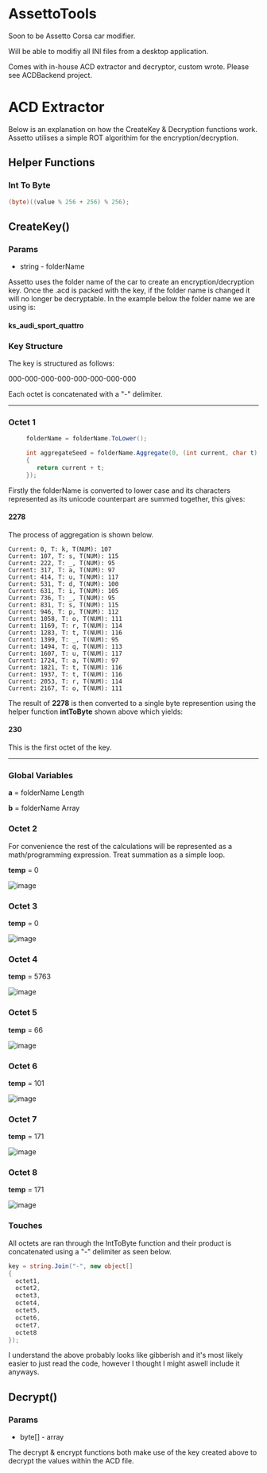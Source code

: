 # AssettoTools

Soon to be Assetto Corsa car modifier.

Will be able to modifiy all INI files from a desktop application.

Comes with in-house ACD extractor and decryptor, custom wrote. Please see ACDBackend project.

# ACD Extractor

Below is an explanation on how the CreateKey & Decryption functions work. Assetto utilises a simple ROT algorithim for the encryption/decryption.

## Helper Functions

### Int To Byte

```csharp
(byte)((value % 256 + 256) % 256);
```

## CreateKey()

### Params
* string - folderName

Assetto uses the folder name of the car to create an encryption/decryption key. Once the .acd is packed with the key, if the folder name is changed it will no longer be decryptable. In the example below the folder name we are using is:

#### ks_audi_sport_quattro

### Key Structure

The key is structured as follows:

000-000-000-000-000-000-000-000

Each octet is concatenated with a "-" delimiter.

- - - -

### Octet 1

```csharp
     folderName = folderName.ToLower();

     int aggregateSeed = folderName.Aggregate(0, (int current, char t) =>
     {
        return current + t;
     });
```

Firstly the folderName is converted to lower case and its characters represented as its unicode counterpart are summed together, this gives:

#### 2278

The process of aggregation is shown below.

```
Current: 0, T: k, T(NUM): 107
Current: 107, T: s, T(NUM): 115
Current: 222, T: _, T(NUM): 95
Current: 317, T: a, T(NUM): 97
Current: 414, T: u, T(NUM): 117
Current: 531, T: d, T(NUM): 100
Current: 631, T: i, T(NUM): 105
Current: 736, T: _, T(NUM): 95
Current: 831, T: s, T(NUM): 115
Current: 946, T: p, T(NUM): 112
Current: 1058, T: o, T(NUM): 111
Current: 1169, T: r, T(NUM): 114
Current: 1283, T: t, T(NUM): 116
Current: 1399, T: _, T(NUM): 95
Current: 1494, T: q, T(NUM): 113
Current: 1607, T: u, T(NUM): 117
Current: 1724, T: a, T(NUM): 97
Current: 1821, T: t, T(NUM): 116
Current: 1937, T: t, T(NUM): 116
Current: 2053, T: r, T(NUM): 114
Current: 2167, T: o, T(NUM): 111
```

The result of **2278** is then converted to a single byte represention using the helper function **intToByte** shown above which yields:

#### 230

This is the first octet of the key.

- - - -

### Global Variables

**a** = folderName Length

**b** = folderName Array

### Octet 2

For convenience the rest of the calculations will be represented as a math/programming expression. Treat summation as a simple loop. 

**temp** = 0

![image](https://user-images.githubusercontent.com/14921414/221389749-0ce35a60-31e8-4b0d-9631-a7502f75cee2.png)

### Octet 3

**temp** = 0

![image](https://user-images.githubusercontent.com/14921414/221390075-4c56be5d-6853-46de-8f6a-79c0709e4bf3.png)

### Octet 4

**temp** = 5763

![image](https://user-images.githubusercontent.com/14921414/221390137-94252822-1b4e-4061-aaa4-c3abef101e92.png)

### Octet 5

**temp** = 66

![image](https://user-images.githubusercontent.com/14921414/221390203-578ebb97-838b-4f32-99a6-b511aa953645.png)

### Octet 6

**temp** = 101

![image](https://user-images.githubusercontent.com/14921414/221390239-c540ca43-6b5e-438c-958f-d741033a569f.png)

### Octet 7

**temp** = 171

![image](https://user-images.githubusercontent.com/14921414/221390475-ebf40b09-8415-4741-9a27-a1e972877913.png)

### Octet 8

**temp** = 171

![image](https://user-images.githubusercontent.com/14921414/221390530-113a9c61-3059-4da2-8501-09171c6d7c61.png)

### Touches

All octets are ran through the IntToByte function and their product is concatenated using a "-" delimiter as seen below.

```csharp
key = string.Join("-", new object[]
{
  octet1,
  octet2,
  octet3,
  octet4,
  octet5,
  octet6,
  octet7,
  octet8
});
```

I understand the above probably looks like gibberish and it's most likely easier to just read the code, however I thought I might aswell include it anyways.

## Decrypt()

### Params
* byte[] - array

The decrypt & encrypt functions both make use of the key created above to decrypt the values within the ACD file.
